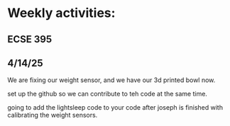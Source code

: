 # Weekly activities:

## ECSE 395 
## 4/14/25

We are fixing our weight sensor, and we have our 3d printed bowl now. 

set up the github so we can contribute to teh code at the same time. 

going to add the lightsleep code to your code after joseph is finished with calibrating the weight sensors. 